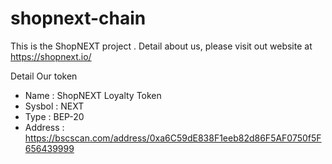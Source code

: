 # shopnext-chain

This is the ShopNEXT project . Detail about us, please visit out website at https://shopnext.io/

Detail Our token 
  + Name :  ShopNEXT Loyalty Token 
  + Sysbol : NEXT
  + Type : BEP-20 
  + Address : https://bscscan.com/address/0xa6C59dE838F1eeb82d86F5AF0750f5F656439999
  
  

